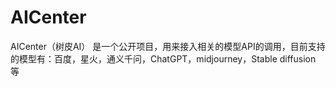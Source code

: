 # AICenter
AICenter（树皮AI） 是一个公开项目，用来接入相关的模型API的调用，目前支持的模型有：百度，星火，通义千问，ChatGPT，midjourney，Stable diffusion 等